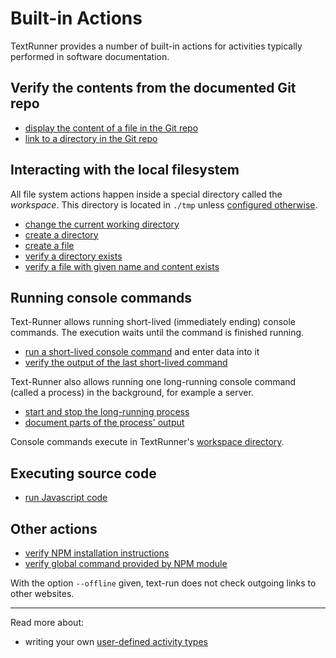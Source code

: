 # Built-in Actions

TextRunner provides a number of built-in actions
for activities typically performed in software documentation.


## Verify the contents from the documented Git repo

* [display the content of a file in the Git repo](verify_source_file_content.md)
* [link to a directory in the Git repo](verify_source_contains_directory.md)


## Interacting with the local filesystem

All file system actions happen inside a special directory called the _workspace_.
This directory is located in `./tmp` unless [configured otherwise](../configuration.md).

* [change the current working directory](cd.md)
* [create a directory](create_directory.md)
* [create a file](create_file.md)
* [verify a directory exists](verify_workspace_contains_directory.md)
* [verify a file with given name and content exists](verify_workspace_file_content.md)


## Running console commands

Text-Runner allows running short-lived (immediately ending) console commands.
The execution waits until the command is finished running.
* [run a short-lived console command](run_console_command.md)
  and enter data into it
* [verify the output of the last short-lived command](verify_console_command_output.md)

Text-Runner also allows running one long-running console command
(called a process) in the background,
for example a server.
* [start and stop the long-running process](start_stop_process.md)
* [document parts of the process' output](verify_process_output.md)

Console commands execute in TextRunner's
[workspace directory](#interacting-with-the-local-filesystem).


## Executing source code

* [run Javascript code](run_javascript.md)


## Other actions

* [verify NPM installation instructions](verify_npm_install.md)
* [verify global command provided by NPM module](verify_npm_global_command.md)

With the option `--offline` given, text-run does not check outgoing links to other websites.


<hr>

Read more about:
- writing your own [user-defined activity types](../user-defined-activity-types.md)
